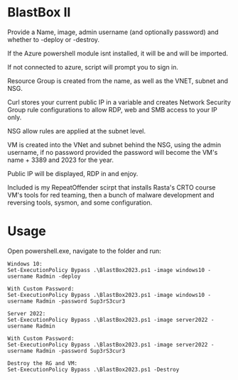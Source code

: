 # BlastBox II

Provide a Name, image, admin username (and optionally password) and whether to -deploy or -destroy.

If the Azure powershell module isnt installed, it will be and will be imported.

If not connected to azure, script will prompt you to sign in.

Resource Group is created from the name, as well as the VNET, subnet and NSG.

Curl stores your current public IP in a variable and creates Network Security Group rule configurations to allow RDP, web and SMB access to your IP only.

NSG allow rules are applied at the subnet level.

VM is created into the VNet and subnet behind the NSG, using the admin username, if no password provided the password will become the VM's name + 3389 and 2023 for the year.

Public IP will be displayed, RDP in and enjoy.

Included is my RepeatOffender scirpt that installs Rasta's CRTO course VM's tools for red teaming, then a bunch of malware development and reversing tools, sysmon, and some configuration.

# Usage
Open powershell.exe, navigate to the folder and run:

```
Windows 10:
Set-ExecutionPolicy Bypass .\BlastBox2023.ps1 -image windows10 -username Radmin -deploy

With Custom Password:
Set-ExecutionPolicy Bypass .\BlastBox2023.ps1 -image windows10 -username Radmin -password Sup3rS3cur3 

Server 2022:
Set-ExecutionPolicy Bypass .\BlastBox2023.ps1 -image server2022 -username Radmin 

With Custom Password:
Set-ExecutionPolicy Bypass .\BlastBox2023.ps1 -image server2022 -username Radmin -password Sup3rS3cur3

Destroy the RG and VM:
Set-ExecutionPolicy Bypass .\BlastBox2023.ps1 -Destroy

```
